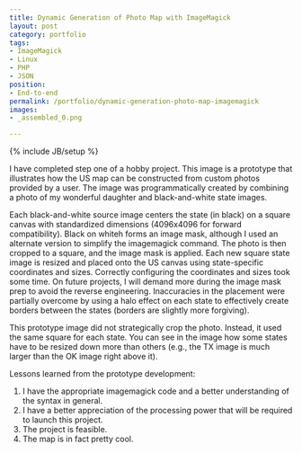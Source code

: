 ```yaml
---
title: Dynamic Generation of Photo Map with ImageMagick
layout: post
category: portfolio
tags:
- ImageMagick
- Linux
- PHP
- JSON
position:
- End-to-end
permalink: /portfolio/dynamic-generation-photo-map-imagemagick
images:
- _assembled_0.png

---
```

{% include JB/setup %}
<div id="node-218" class="node node-portfolio node-promoted">
  <div class="content clearfix">
    <div class="field field-name-body field-type-text-with-summary field-label-hidden"><div class="field-items"><div class="field-item even"><p>I have completed step one of a hobby project. This image is a prototype that illustrates how the US map can be constructed from custom photos provided by a user. The image was programmatically created by combining a photo of my wonderful daughter and black-and-white state images.</p>
<p>Each black-and-white source image centers the state (in black) on a square canvas with standardized dimensions (4096x4096 for forward compatibility). Black on whiteh forms an image mask, although I used an alternate version to simplify the imagemagick command. The photo is then cropped to a square, and the image mask is applied. Each new square state image is resized and placed onto the US canvas using state-specific coordinates and sizes. Correctly configuring the coordinates and sizes took some time. On future projects, I will demand more during the image mask prep to avoid the reverse engineering. Inaccuracies in the placement were partially overcome by using a halo effect on each state to effectively create borders between the states (borders are slightly more forgiving).</p>
<p>This prototype image did not strategically crop the photo. Instead, it used the same square for each state. You can see in the image how some states have to be resized down more than others (e.g., the TX image is much larger than the OK image right above it).</p>
<p>Lessons learned from the prototype development:</p>
<ol><li>
		I have the appropriate imagemagick code and a better understanding of the syntax in general.</li>
	<li>
		I have a better appreciation of the processing power that will be required to launch this project.</li>
	<li>
		The project is feasible.</li>
	<li>
		The map is in fact pretty cool.</li>
</ol></div></div></div>  </div>
</div>
